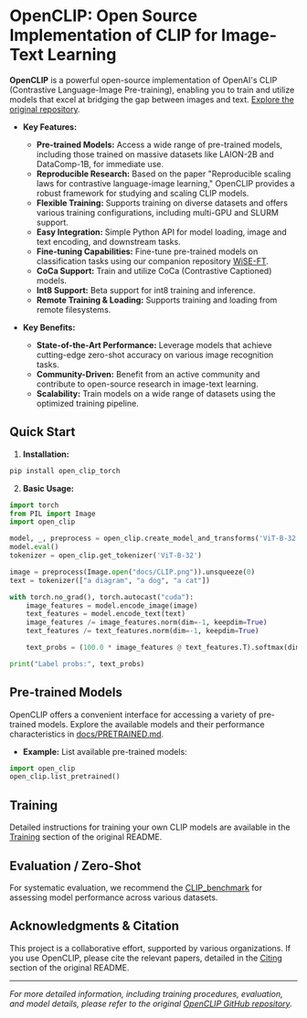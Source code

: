 # OpenCLIP: Open Source Implementation of CLIP for Image-Text Learning

**OpenCLIP** is a powerful open-source implementation of OpenAI's CLIP (Contrastive Language-Image Pre-training), enabling you to train and utilize models that excel at bridging the gap between images and text.  [Explore the original repository](https://github.com/mlfoundations/open_clip).

*   **Key Features:**
    *   **Pre-trained Models:** Access a wide range of pre-trained models, including those trained on massive datasets like LAION-2B and DataComp-1B, for immediate use.
    *   **Reproducible Research:**  Based on the paper "Reproducible scaling laws for contrastive language-image learning," OpenCLIP provides a robust framework for studying and scaling CLIP models.
    *   **Flexible Training:**  Supports training on diverse datasets and offers various training configurations, including multi-GPU and SLURM support.
    *   **Easy Integration:** Simple Python API for model loading, image and text encoding, and downstream tasks.
    *   **Fine-tuning Capabilities:**  Fine-tune pre-trained models on classification tasks using our companion repository [WiSE-FT](https://github.com/mlfoundations/wise-ft).
    *   **CoCa Support:** Train and utilize CoCa (Contrastive Captioned) models.
    *   **Int8 Support:** Beta support for int8 training and inference.
    *   **Remote Training & Loading:** Supports training and loading from remote filesystems.

*   **Key Benefits:**
    *   **State-of-the-Art Performance:** Leverage models that achieve cutting-edge zero-shot accuracy on various image recognition tasks.
    *   **Community-Driven:** Benefit from an active community and contribute to open-source research in image-text learning.
    *   **Scalability:** Train models on a wide range of datasets using the optimized training pipeline.

## Quick Start

1.  **Installation:**

```bash
pip install open_clip_torch
```

2.  **Basic Usage:**

```python
import torch
from PIL import Image
import open_clip

model, _, preprocess = open_clip.create_model_and_transforms('ViT-B-32', pretrained='laion2b_s34b_b79k')
model.eval()
tokenizer = open_clip.get_tokenizer('ViT-B-32')

image = preprocess(Image.open("docs/CLIP.png")).unsqueeze(0)
text = tokenizer(["a diagram", "a dog", "a cat"])

with torch.no_grad(), torch.autocast("cuda"):
    image_features = model.encode_image(image)
    text_features = model.encode_text(text)
    image_features /= image_features.norm(dim=-1, keepdim=True)
    text_features /= text_features.norm(dim=-1, keepdim=True)

    text_probs = (100.0 * image_features @ text_features.T).softmax(dim=-1)

print("Label probs:", text_probs)
```

## Pre-trained Models

OpenCLIP offers a convenient interface for accessing a variety of pre-trained models. Explore the available models and their performance characteristics in [docs/PRETRAINED.md](docs/PRETRAINED.md).

*   **Example:** List available pre-trained models:

```python
import open_clip
open_clip.list_pretrained()
```

## Training

Detailed instructions for training your own CLIP models are available in the [Training](#training) section of the original README.

## Evaluation / Zero-Shot

For systematic evaluation, we recommend the [CLIP_benchmark](https://github.com/LAION-AI/CLIP_benchmark#how-to-use) for assessing model performance across various datasets.

## Acknowledgments & Citation

This project is a collaborative effort, supported by various organizations.  If you use OpenCLIP, please cite the relevant papers, detailed in the [Citing](#citing) section of the original README.

---

*For more detailed information, including training procedures, evaluation, and model details, please refer to the original [OpenCLIP GitHub repository](https://github.com/mlfoundations/open_clip).*